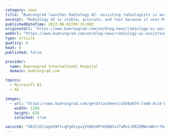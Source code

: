 ```yaml
---
category: news
title: "Bumrungrad launches Radiology AI--assisting radiologists in analyzing & locating abnormalities in the lungs and detecting breast cancer."
excerpt: "Radiology AI is stable, accurate, and fast because it uses Microsoft Azure, an internationally recognized cloud computing platform. Currently, Bumrungrad is actively using the Radiology AI in the check-ups, intensive care unit, emergency room, and more."
publishedDateTime: 2022-06-01T09:15:00Z
originalUrl: "https://www.bumrungrad.com/en/blog-news/radiology-ai-assisting-analyzing-lungs-breast-cancer"
webUrl: "https://www.bumrungrad.com/en/blog-news/radiology-ai-assisting-analyzing-lungs-breast-cancer"
type: article
quality: 6
heat: 6
published: false

provider:
  name: Bumrungrad International Hospital
  domain: bumrungrad.com

topics:
  - Microsoft AI
  - AI

images:
  - url: "https://www.bumrungrad.com/getattachment/a5b0a674-7a68-4c14-bf67-335af500ecdc/image.jpg"
    width: 1200
    height: 628
    isCached: true

secured: "SBJC1Ol1epUtWf+LqFgHlcpvyYX6EnDPYX5QWYxJ7aMstJXRZXMNcvWktr79cNzcLrksHZ8ju/dbqLg2xymBaWpyRK2Hc7rDzmLBvbbrILoEefUf0HrZfg7bJet8Q0fMq1SM9jEo9pO2RPMSdArMfNKdDTW4JQwKtj9r4JjcvttYVDkU8tuMcKcQOjHXn5qfCwBdr/G8WuOjgTG/Bd9vDHiwHAKTUt1WxW9azw4CDe/OEN+L+4luPyHLIEOjyepK8tJCasqnAVefgU28CPpJatBi1/E19X2ONhOOlW1YQH1q+LKjMx2Rzgppm3GI+CvSFnCgFjMvev4fjpzUKCo79zFlGizqWlR5VCIlNLwlcJM=;kwZPV0h+aEplzpC+0QpD+w=="
---
```


